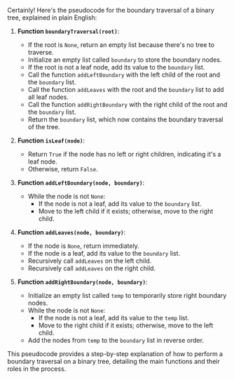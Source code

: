 
Certainly! Here's the pseudocode for the boundary traversal of a binary tree, explained in plain English:

1. **Function `boundaryTraversal(root)`**:
   - If the root is `None`, return an empty list because there's no tree to traverse.
   - Initialize an empty list called `boundary` to store the boundary nodes.
   - If the root is not a leaf node, add its value to the `boundary` list.
   - Call the function `addLeftBoundary` with the left child of the root and the `boundary` list.
   - Call the function `addLeaves` with the root and the `boundary` list to add all leaf nodes.
   - Call the function `addRightBoundary` with the right child of the root and the `boundary` list.
   - Return the `boundary` list, which now contains the boundary traversal of the tree.

2. **Function `isLeaf(node)`**:
   - Return `True` if the node has no left or right children, indicating it's a leaf node.
   - Otherwise, return `False`.

3. **Function `addLeftBoundary(node, boundary)`**:
   - While the node is not `None`:
     - If the node is not a leaf, add its value to the `boundary` list.
     - Move to the left child if it exists; otherwise, move to the right child.

4. **Function `addLeaves(node, boundary)`**:
   - If the node is `None`, return immediately.
   - If the node is a leaf, add its value to the `boundary` list.
   - Recursively call `addLeaves` on the left child.
   - Recursively call `addLeaves` on the right child.

5. **Function `addRightBoundary(node, boundary)`**:
   - Initialize an empty list called `temp` to temporarily store right boundary nodes.
   - While the node is not `None`:
     - If the node is not a leaf, add its value to the `temp` list.
     - Move to the right child if it exists; otherwise, move to the left child.
   - Add the nodes from `temp` to the `boundary` list in reverse order.

This pseudocode provides a step-by-step explanation of how to perform a boundary traversal on a binary tree, detailing the main functions and their roles in the process.
